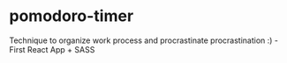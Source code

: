 # pomodoro-timer
Technique to organize work process and procrastinate procrastination :) - First React App + SASS
